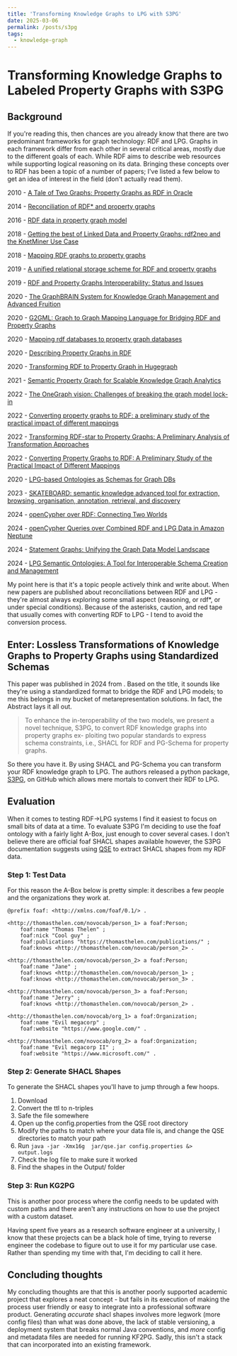 ```yaml
---
title: 'Transforming Knowledge Graphs to LPG with S3PG'
date: 2025-03-06
permalink: /posts/s3pg
tags:
  - knowledge-graph
---
```

# Transforming Knowledge Graphs to Labeled Property Graphs with S3PG

## Background

If you're reading this, then chances are you already know that there are two predominant frameworks for graph technology: RDF and LPG. Graphs in each framework differ from each other in several critical areas, mostly due to the different goals of each. While RDF aims to describe web resources while supporting logical reasoning on its data. Bringing these concepts over to RDF has been a topic of a number of papers; I've listed a few below to get an idea of interest in the field (don't actually read them).

2010 - [A Tale of Two Graphs: Property Graphs as RDF in Oracle](https://openproceedings.org/EDBT/2014/edbticdt2014industrial_submission_28.pdf)

2014 - [Reconciliation of RDF* and property graphs](https://arxiv.org/pdf/1409.3288)

2016 - [RDF data in property graph model](https://www.researchgate.net/publication/309695477_RDF_Data_in_Property_Graph_Model)

2018 - [Getting the best of Linked Data and Property Graphs: rdf2neo and the KnetMiner Use Case](https://ceur-ws.org/Vol-2275/paper14.pdf)

2018 - [Mapping RDF graphs to property graphs](https://arxiv.org/abs/1812.01801)

2019 - [ A unified relational storage scheme for RDF and property graphs](https://dl.acm.org/doi/abs/10.1007/978-3-030-30952-7_41)

2019 - [RDF and Property Graphs Interoperability: Status and Issues](https://ceur-ws.org/Vol-2369/paper01.pdf)

2020 - [The GraphBRAIN System for Knowledge Graph
Management and Advanced Fruition](https://www.researchgate.net/profile/Stefano-Ferilli/publication/344427830_The_GraphBRAIN_System_for_Knowledge_Graph_Management_and_Advanced_Fruition/links/61997ff9d7d1af224b11eaa9/The-GraphBRAIN-System-for-Knowledge-Graph-Management-and-Advanced-Fruition.pdf)

2020 - [G2GML: Graph to Graph Mapping Language for Bridging RDF and
Property Graphs](https://arxiv.org/abs/2203.06393)

2020 - [Mapping rdf databases to property graph databases](http://ieeexplore.ieee.org/document/9088985/)

2020 - [Describing Property Graphs in RDF](https://ieeexplore.ieee.org/document/9115617/)

2020 - [Transforming RDF to Property Graph in Hugegraph](https://dl.acm.org/doi/10.1145/3410352.3410833)

2021 - [Semantic Property Graph for Scalable Knowledge
Graph Analytics](https://arxiv.org/pdf/2009.07410)

2022 - [The OneGraph vision: Challenges of breaking
the graph model lock-in](https://journals.sagepub.com/doi/pdf/10.3233/SW-223273)

2022 - [Converting property graphs to RDF: a preliminary study of the practical impact of different mappings](https://dl.acm.org/doi/pdf/10.1145/3534540.3534695)

2022 - [Transforming RDF-star to Property Graphs: A Preliminary Analysis of Transformation Approaches](https://vbn.aau.dk/files/500778152/paper2.pdf)

2022 - [Converting Property Graphs to RDF: A Preliminary Study of the Practical Impact of Different Mappings]()

2020 - [LPG-based Ontologies as Schemas for Graph DBs](https://ceur-ws.org/Vol-3194/paper31.pdf)

2023 - [SKATEBOARD: semantic knowledge advanced tool for extraction, browsing, organisation, annotation, retrieval, and discovery](https://www.mdpi.com/2076-3417/13/21/11782)

2024 - [openCypher over RDF: Connecting Two Worlds](https://ceur-ws.org/Vol-3828/paper29.pdf)

2024 - [openCypher Queries over Combined RDF and LPG Data in Amazon Neptune](https://ceur-ws.org/Vol-3828/paper44.pdf)

2024 - [Statement Graphs: Unifying the Graph Data Model Landscape](https://link.springer.com/chapter/10.1007/978-981-97-5575-2_27)

2024 - [LPG Semantic Ontologies: A Tool for Interoperable Schema Creation and Management](https://www.mdpi.com/2078-2489/15/9/565)

My point here is that it's a topic people actively think and write about. When new papers are published about reconciliations between RDF and LPG - they're almost always exploring some small aspect (reasoning, or rdf*, or under special conditions). Because of the asterisks, caution, and red tape that usually comes with converting RDF to LPG - I tend to avoid the conversion process.

## Enter: Lossless Transformations of Knowledge Graphs to Property Graphs using Standardized Schemas

This paper was published in 2024 from . Based on the title, it sounds like they're using a standardized format to bridge the RDF and LPG models; to me this belongs in my bucket of metarepresentation solutions. In fact, the Abstract lays it all out.

> To enhance the in-teroperability of the two models, we present a novel technique, S3PG, to convert RDF knowledge graphs into property graphs ex- ploiting two popular standards to express schema constraints, i.e., SHACL for RDF and PG-Schema for property graphs. 

So there you have it. By using SHACL and PG-Schema you can transform your RDF knowledge graph to LPG. The authors released a python package, [S3PG](), on GitHub which allows mere mortals to convert their RDF to LPG.

## Evaluation

When it comes to testing RDF->LPG systems I find it easiest to focus on small bits of data at a time. To evaluate S3PG I'm deciding to use the foaf ontology with a fairly light A-Box, just enough to cover several cases. I don't believe there are official foaf SHACL shapes available however, the S3PG documentation suggests using [QSE](https://github.com/dkw-aau/qse) to extract SHACL shapes from my RDF data.


### Step 1: Test Data

For this reason the A-Box below is pretty simple: it describes a few people and the organizations they work at. 

```
@prefix foaf: <http://xmlns.com/foaf/0.1/> .

<http://thomasthelen.com/novocab/person_1> a foaf:Person;
    foaf:name "Thomas Thelen" ;
    foaf:nick "Cool guy" ;
    foaf:publications "https://thomasthelen.com/publications/" ;
    foaf:knows <http://thomasthelen.com/novocab/person_2> .

<http://thomasthelen.com/novocab/person_2> a foaf:Person;
    foaf:name "Jane" ;
    foaf:knows <http://thomasthelen.com/novocab/person_1> ;
    foaf:knows <http://thomasthelen.com/novocab/person_3> .

<http://thomasthelen.com/novocab/person_3> a foaf:Person;
    foaf:name "Jerry" ;
    foaf:knows <http://thomasthelen.com/novocab/person_2> .

<http://thomasthelen.com/novocab/org_1> a foaf:Organization;
    foaf:name "Evil megacorp" ;
    foaf:website "https://www.google.com/" .

<http://thomasthelen.com/novocab/org_2> a foaf:Organization;
    foaf:name "Evil megacorp II" ;
    foaf:website "https://www.microsoft.com/" .
```

### Step 2: Generate SHACL Shapes

To generate the SHACL shapes you'll have to jump through a few hoops.

1. Download 
2. Convert the ttl to n-triples
3. Safe the file somewhere
4. Open up the config.properties from the QSE root directory
5. Modify the paths to match where your data file is, and change the QSE directories to match your path
6. Run `java -jar -Xmx16g  jar/qse.jar config.properties &> output.logs`
7. Check the log file to make sure it worked
8. Find the shapes in the Output/ folder

### Step 3: Run KG2PG

This is another poor process where the config needs to be updated with custom paths and there aren't any instructions on how to use the project with a custom dataset.

Having spent five years as a research software engineer at a university, I know that these projects can be a black hole of time, trying to reverse engineer the codebase to figure out to use it for my particular use case. Rather than spending my time with that, I'm deciding to call it here.

## Concluding thoughts

My concluding thoughts are that this is another poorly supported academic project that explores a neat concept - but fails in its execution of making the process user friendly or easy to integrate into a professional software product. Generating *accurate* shacl shapes involves more legwork (more config files) than what was done above, the lack of stable versioning, a deployment system that breaks normal Java conventions, and _more_ config and metadata files are needed for running KF2PG. Sadly, this isn't a stack that can incorporated into an existing framework.